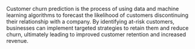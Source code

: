 Customer churn prediction is the process of using data and machine learning algorithms to forecast the likelihood of customers discontinuing their relationship with a company. By identifying at-risk customers, businesses can implement targeted strategies to retain them and reduce churn, ultimately leading to improved customer retention and increased revenue.
